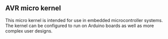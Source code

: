 ## AVR micro kernel
This micro kernel is intended for use in embedded microcontroller systems. The kernel can be
configured to run on Arduino boards as well as more complex user designs.
